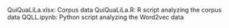 QuiQuaLiLa.xlsx: Corpus data
QuiQuaLiLa.R: R script analyzing the corpus data
QQLL.ipynb: Python script analyzing the Word2vec data
